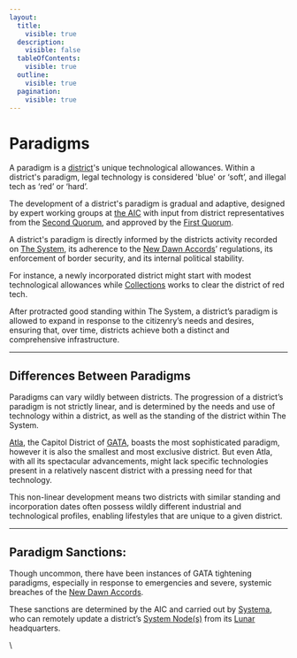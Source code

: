 ```yaml
---
layout:
  title:
    visible: true
  description:
    visible: false
  tableOfContents:
    visible: true
  outline:
    visible: true
  pagination:
    visible: true
---
```


# Paradigms

A paradigm is a [district](districts.md)'s unique technological allowances. Within a district's paradigm, legal technology is considered 'blue' or ‘soft’, and illegal tech as ‘red’ or ‘hard’.

The development of a district's paradigm is gradual and adaptive, designed by expert working groups at [the AIC](../institutions/atlan-information-control-aic.md) with input from district representatives from the [Second Quorum](governance.md#the-second-quorum), and approved by the [First Quorum](governance.md#the-first-quorum).

A district's paradigm is directly informed by the districts activity recorded on [The System](the-system.md), its adherence to the [New Dawn Accords](new-dawn-accords.md)’ regulations, its enforcement of border security, and its internal political stability.

For instance, a newly incorporated district might start with modest technological allowances while [Collections](../law-and-order/collections.md) works to clear the district of red tech.&#x20;

After protracted good standing within The System, a district’s paradigm is allowed to expand in response to the citizenry’s needs and desires, ensuring that, over time, districts achieve both a distinct and comprehensive infrastructure.

***

## **Differences Between Paradigms**

Paradigms can vary wildly between districts. The progression of a district’s paradigm is not strictly linear, and is determined by the needs and use of technology within a district, as well as the standing of the district within The System.

[Atla](../key-locations/atla.md), the Capitol District of [GATA](../), boasts the most sophisticated paradigm, however it is also the smallest and most exclusive district. But even Atla, with all its spectacular advancements, might lack specific technologies present in a relatively nascent district with a pressing need for that technology.

This non-linear development means two districts with similar standing and incorporation dates often possess wildly different industrial and technological profiles, enabling lifestyles that are unique to a given district.

***

## **Paradigm Sanctions:**

Though uncommon, there have been instances of GATA tightening paradigms, especially in response to emergencies and severe, systemic breaches of the [New Dawn Accords](new-dawn-accords.md).

These sanctions are determined by the AIC and carried out by [Systema](../enterprise/systema.md), who can remotely update a district’s [System Node(s)](the-system.md#system-nodes) from its [Lunar](../key-locations/luna.md) headquarters.

\
